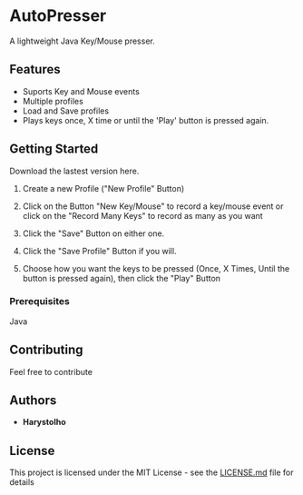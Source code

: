 # AutoPresser

A lightweight Java Key/Mouse presser. 

## Features 

 * Suports Key and Mouse events
 * Multiple profiles
 * Load and Save profiles
 * Plays keys once, X time or until the 'Play' button is pressed again.

## Getting Started

Download the lastest version here.

1. Create a new Profile ("New Profile" Button)

2. Click on the Button "New Key/Mouse" to record a key/mouse event or click on the "Record Many Keys" to record as many as  you want

3. Click the "Save" Button on either one.

4. Click the "Save Profile" Button if you will.

5. Choose how you want the keys to be pressed (Once, X Times, Until the button is pressed again), then click the "Play" Button


### Prerequisites

Java

## Contributing

Feel free to contribute

## Authors

* **Harystolho**

## License

This project is licensed under the MIT License - see the [LICENSE.md](LICENSE.md) file for details
